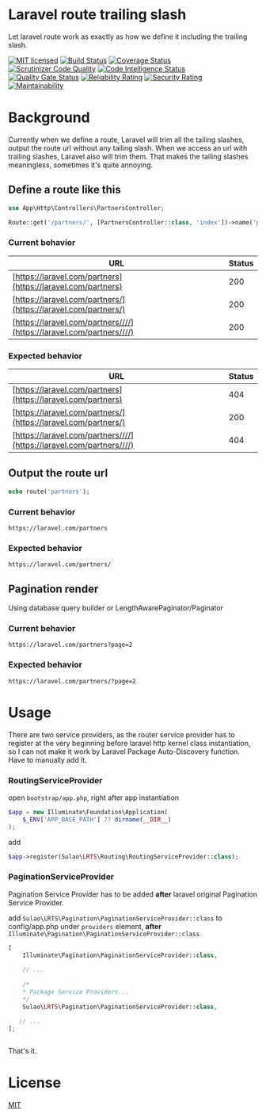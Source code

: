 # Laravel route trailing slash

Let laravel route work as exactly as how we define it including the trailing slash.

[![MIT licensed](https://img.shields.io/badge/license-MIT-blue.svg)](./LICENSE)
[![Build Status](https://api.travis-ci.org/xinningsu/laravel-route-trailing-slash.svg?branch=master)](https://travis-ci.org/xinningsu/laravel-route-trailing-slash)
[![Coverage Status](https://coveralls.io/repos/github/xinningsu/laravel-route-trailing-slash/badge.svg?branch=master)](https://coveralls.io/github/xinningsu/laravel-route-trailing-slash)
[![Scrutinizer Code Quality](https://scrutinizer-ci.com/g/xinningsu/laravel-route-trailing-slash/badges/quality-score.png?b=master)](https://scrutinizer-ci.com/g/xinningsu/laravel-route-trailing-slash)
[![Code Intelligence Status](https://scrutinizer-ci.com/g/xinningsu/laravel-route-trailing-slash/badges/code-intelligence.svg?b=master)](https://scrutinizer-ci.com/g/xinningsu/laravel-route-trailing-slash)
[![Quality Gate Status](https://sonarcloud.io/api/project_badges/measure?project=xinningsu_laravel-route-trailing-slash&metric=alert_status)](https://sonarcloud.io/dashboard?id=xinningsu_laravel-route-trailing-slash)
[![Reliability Rating](https://sonarcloud.io/api/project_badges/measure?project=xinningsu_laravel-route-trailing-slash&metric=reliability_rating)](https://sonarcloud.io/dashboard?id=xinningsu_laravel-route-trailing-slash)
[![Security Rating](https://sonarcloud.io/api/project_badges/measure?project=xinningsu_laravel-route-trailing-slash&metric=security_rating)](https://sonarcloud.io/dashboard?id=xinningsu_laravel-route-trailing-slash)
[![Maintainability](https://api.codeclimate.com/v1/badges/18669386ce65532b228f/maintainability)](https://codeclimate.com/github/xinningsu/laravel-route-trailing-slash/maintainability)

# Background

Currently when we define a route, Laravel will trim all the tailing slashes, output the route url without any tailing slash. When we access an url with trailing slashes, Laravel also will trim them. That makes the tailing slashes meaningless, sometimes it's quite annoying.


## Define a route like this

```php
use App\Http\Controllers\PartnersController;

Route::get('/partners/', [PartnersController::class, 'index'])->name('partners');
```


### Current behavior

| URL       | Status  |
| ------------- |-------------  |
| [https://laravel.com/partners](https://laravel.com/partners) | 200 |
| [https://laravel.com/partners/](https://laravel.com/partners/) | 200 |
| [https://laravel.com/partners////](https://laravel.com/partners////) | 200 |


### Expected behavior

| URL       | Status  |
| ------------- |-------------  |
| [https://laravel.com/partners](https://laravel.com/partners) | 404 |
| [https://laravel.com/partners/](https://laravel.com/partners/) | 200 |
| [https://laravel.com/partners////](https://laravel.com/partners////) | 404 |


## Output the route url

```php
echo route('partners');

```

### Current behavior

`https://laravel.com/partners`

### Expected behavior

`https://laravel.com/partners/`


## Pagination render

Using database query builder or LengthAwarePaginator/Paginator

### Current behavior

`https://laravel.com/partners?page=2`

### Expected behavior

`https://laravel.com/partners/?page=2`


# Usage

There are two service providers, as the router service provider has to register at the very beginning before laravel http kernel class instantiation, so I can not make it work by Laravel Package Auto-Discovery function. Have to manually add it.


### RoutingServiceProvider

open `bootstrap/app.php`, right after app instantiation

```php
$app = new Illuminate\Foundation\Application(
    $_ENV['APP_BASE_PATH'] ?? dirname(__DIR__)
);

```

add 
```php
$app->register(Sulao\LRTS\Routing\RoutingServiceProvider::class);

```

### PaginationServiceProvider

Pagination Service Provider has to be added **after** laravel original Pagination Service Provider.

add `Sulao\LRTS\Pagination\PaginationServiceProvider::class` to config/app.php under `providers` element, **after** `Illuminate\Pagination\PaginationServiceProvider::class`

```php
[
    Illuminate\Pagination\PaginationServiceProvider::class,
    
    // ...
    
    /*
    * Package Service Providers...
    */
    Sulao\LRTS\Pagination\PaginationServiceProvider::class,

   // ...
];
        
```

That's it.

# License

[MIT](./LICENSE)
